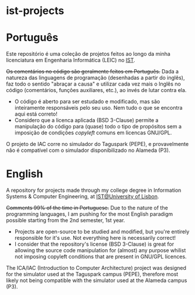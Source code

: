 # ist-projects

# Português

Este repositório é uma coleção de projetos feitos ao longo da minha licenciatura em Engenharia Informática (LEIC) no [IST](https://tecnico.ulisboa.pt).

~~Os comentários no código são geralmente feitos em Português.~~ 
Dada a natureza das linguagens de programação (desenhadas a partir do inglês), faz todo o sentido "abraçar a causa" e utilizar cada vez mais o Inglês no código (comentários, funções auxiliares, etc.), ao invés de lutar contra ela.

* O código é aberto para ser estudado e modificado, mas são inteiramente responsáveis pelo seu uso. Nem tudo o que se encontra aqui está correto!
* Considero que a licenca aplicada (BSD 3-Clause) permite a manipulação do código para (quase) todo o tipo de propósitos sem a imposição de condições _copyleft_ comuns em licencas GNU/GPL.

O projeto de IAC corre no simulador do Taguspark (PEPE), e provavelmente não é compatível com o simulador disponibilizado no Alameda (P3).

# English

A repository for projects made through my college degree in Information Systems & Computer Engineering, at [IST@University of Lisbon](https://tecnico.ulisboa.pt/en).

~~Comments 99% of the time in Portuguese.~~
Due to the nature of the programming languages, I am pushing for the most English paradigm possible starting from the 2nd semester, 1st year.

* Projects are open-source to be studied and modified, but you're entirely responsible for it's use. Not everything here is necessarily correct!
* I consider that the repository's license (BSD 3-Clause) is great for allowing the source code manipulation for (almost) any purpose whilist not imposing copyleft conditions that are present in GNU/GPL licences.

The ICA/IAC (Introduction to Computer Architecture) project was designed for the simulator used at the Taguspark campus (PEPE), therefore most likely not being compatible with the simulator used at the Alameda campus (P3).
